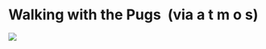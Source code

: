 <!--
id: 19710516
link: http://tumblr.atmos.org/post/19710516/walking-with-the-pugs-via-a-t-m-o-s
slug: walking-with-the-pugs-via-a-t-m-o-s
date: Sun Nov 18 2007 13:24:10 GMT-0800 (PST)
publish: 2007-11-018
tags: 
title: Walking with the Pugs  (via a t m o s)
-->


Walking with the Pugs  (via a t m o s)
======================================

![](http://25.media.tumblr.com/ZyX8Upfyn1xoktfar0CyXXqE_500.jpg)

